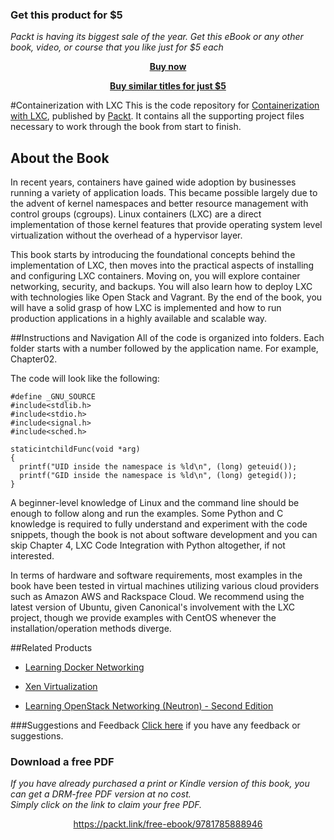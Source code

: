 
### Get this product for $5

<i>Packt is having its biggest sale of the year. Get this eBook or any other book, video, or course that you like just for $5 each</i>


<b><p align='center'>[Buy now](https://packt.link/9781785888946)</p></b>


<b><p align='center'>[Buy similar titles for just $5](https://subscription.packtpub.com/search)</p></b>


#Containerization with LXC
This is the code repository for [Containerization with LXC](https://www.packtpub.com/virtualization-and-cloud/containerization-lxc?utm_source=github&utm_medium=repository&utm_campaign=9781785888946), published by [Packt](https://www.packtpub.com/?utm_source=github). It contains all the supporting project files necessary to work through the book from start to finish.
## About the Book
In recent years, containers have gained wide adoption by businesses running a variety of application loads. This became possible largely due to the advent of kernel namespaces and better resource management with control groups (cgroups). Linux containers (LXC) are a direct implementation of those kernel features that provide operating system level virtualization without the overhead of a hypervisor layer.

This book starts by introducing the foundational concepts behind the implementation of LXC, then moves into the practical aspects of installing and configuring LXC containers. Moving on, you will explore container networking, security, and backups. You will also learn how to deploy LXC with technologies like Open Stack and Vagrant. By the end of the book, you will have a solid grasp of how LXC is implemented and how to run production applications in a highly available and scalable way.

##Instructions and Navigation
All of the code is organized into folders. Each folder starts with a number followed by the application name. For example, Chapter02.



The code will look like the following:
```
#define _GNU_SOURCE
#include<stdlib.h>
#include<stdio.h>
#include<signal.h>
#include<sched.h>
 
staticintchildFunc(void *arg)
{
  printf("UID inside the namespace is %ld\n", (long) geteuid());
  printf("GID inside the namespace is %ld\n", (long) getegid());
}
```

A beginner-level knowledge of Linux and the command line should be enough to follow along and run the examples. Some Python and C knowledge is required to fully understand and experiment with the code snippets, though the book is not about software development and you can skip Chapter 4, LXC Code Integration with Python altogether, if not interested.

In terms of hardware and software requirements, most examples in the book have been tested in virtual machines utilizing various cloud providers such as Amazon AWS and Rackspace Cloud. We recommend using the latest version of Ubuntu, given Canonical's involvement with the LXC project, though we provide examples with CentOS whenever the installation/operation methods diverge.

##Related Products
* [Learning Docker Networking](https://www.packtpub.com/networking-and-servers/learning-docker-networking?utm_source=github&utm_medium=repository&utm_campaign=9781785280955)

* [Xen Virtualization](https://www.packtpub.com/virtualization-and-cloud/xen-virtualization?utm_source=github&utm_medium=repository&utm_campaign=9781847192486)

* [Learning OpenStack Networking (Neutron) - Second Edition](https://www.packtpub.com/virtualization-and-cloud/learning-openstack-networking-neutron-second-edition?utm_source=github&utm_medium=repository&utm_campaign=9781785287725)

###Suggestions and Feedback
[Click here](https://docs.google.com/forms/d/e/1FAIpQLSe5qwunkGf6PUvzPirPDtuy1Du5Rlzew23UBp2S-P3wB-GcwQ/viewform) if you have any feedback or suggestions.
### Download a free PDF

 <i>If you have already purchased a print or Kindle version of this book, you can get a DRM-free PDF version at no cost.<br>Simply click on the link to claim your free PDF.</i>
<p align="center"> <a href="https://packt.link/free-ebook/9781785888946">https://packt.link/free-ebook/9781785888946 </a> </p>